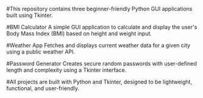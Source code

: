 #This repository contains three beginner-friendly Python GUI applications built using Tkinter.

#BMI Calculator 
A simple GUI application to calculate and display the user's Body Mass Index (BMI)
based on height and weight input.

#Weather App 
Fetches and displays current weather data for a given city using a public weather API.

#Password Generator
Creates secure random passwords with user-defined length and complexity using a Tkinter interface.

#All projects are built with Python and Tkinter, designed to be lightweight, functional, and user-friendly.
